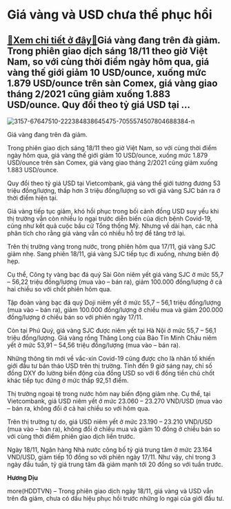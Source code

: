 Giá vàng và USD chưa thể phục hồi
=================================

[:gift:Xem chi tiết ở đây:gift:](https://hddtvn.com/gia-vang-va-usd-chua-the-phuc-hoi/)Giá vàng đang trên đà giảm. Trong phiên giao dịch sáng 18/11 theo giờ Việt Nam, so với cùng thời điểm ngày hôm qua, giá vàng thế giới giảm 10 USD/ounce, xuống mức 1.879 USD/ounce trên sàn Comex, giá vàng giao tháng 2/2021 cũng giảm xuống 1.883 USD/ounce. Quy đổi theo tỷ giá USD tại …
--------------------------------------------------------------------------------------------------------------------------------------------------------------------------------------------------------------------------------------------------------------------------------------------





![3157-67647510-222384838645475-7055574507804688384-n](https://hddtvn.com/wp-content/uploads/2021/01/3157_67647510_222384838645475_7055574507804688384_n-4.jpg "Giá vàng đang trên đà giảm.")


Giá vàng đang trên đà giảm.



Trong phiên giao dịch sáng 18/11 theo giờ Việt Nam, so với cùng thời điểm ngày hôm qua, giá vàng thế giới giảm 10 USD/ounce, xuống mức 1.879 USD/ounce trên sàn Comex, giá vàng giao tháng 2/2021 cũng giảm xuống 1.883 USD/ounce.


Quy đổi theo tỷ giá USD tại Vietcombank, giá vàng thế giới tương đương 53 triệu đồng/lượng, thấp hơn 3 triệu đồng/lượng so với giá vàng SJC bán ra ở thời điểm hiện tại.


Giá vàng tiếp tục giảm, khó hồi phục trong bối cảnh đồng USD suy yếu khi thị trường vẫn còn nhiều lo ngại trước diễn biến của dịch bệnh Covid-19, cũng như kết quả cuộc bầu cử Tổng thống Mỹ. Nhưng về dài hạn, các nhà phân tích cho rằng giá vàng vẫn có nhiều hỗ trợ để tăng trở lại.


Trên thị trường vàng trong nước, trong phiên hôm qua 17/11, giá vàng SJC giảm nhẹ. Sang phiên 18/11, giá vàng SJC tiếp tục đi xuống, nhưng biên độ hẹp.


Cụ thể, Công ty vàng bạc đá quý Sài Gòn niêm yết giá vàng SJC ở mức 55,7 – 56,22 triệu đồng/lượng (mua vào – bán ra), giảm 100.000 đồng/lượng ở cả hai chiều so với chốt phiên hôm qua.


Tập đoàn vàng bạc đá quý Doji niêm yết ở mức 55,7 – 56,1 triệu đồng/lượng (mua vào – bán ra), giảm 100.000 đồng/lượng ở chiều mua và giảm 200.000 đồng/lượng ở chiều bán so với phiên ngày 17/11.


Còn tại Phú Quý, giá vàng SJC được niêm yết tại Hà Nội ở mức 55,7 – 56,1 triệu đồng/lượng. Giá vàng rồng Thăng Long của Bảo Tín Minh Châu niêm yết ở mức 53,91 – 54,56 triệu đồng/lượng (mua vào – bán ra).


Những thông tin mới về vắc-xin Covid-19 cũng được cho là nhân tố khiến giới đầu tư bán tháo USD trên thị trường. Tính đến 9 giờ sáng nay, chỉ số đồng DXY đo lường biến động của đồng USD so với 6 đồng tiền chủ chốt khác tiếp tục đứng ở mức thấp 92,51 điểm.


Thị trường ngoại tệ trong nước hôm nay biến động giảm nhẹ. Cụ thể, tại Vietcombank, giá USD niêm yết ở mức 23.060 – 23.270 VND/USD (mua vào – bán ra, không đổi ở cả hai chiều so với hôm qua.


Trên thị trường tự do, giá USD niêm yết ở mức 23.190 – 23.210 VND/USD (mua vào – bán ra), không đổi ở chiều mua và giảm 10 đồng ở chiều bán so với cùng thời điểm phiên giao dịch liền trước.


Ngày 18/11, Ngân hàng Nhà nước công bố tỷ giá trung tâm ở mức 23.164 VND/USD, giảm tiếp 10 đồng so với phiên ngày 17/11. Như vậy, chỉ trong 3 ngày đầu tuần, tỷ giá trung tâm đã giảm mạnh tới 20 đồng so với tuần trước.




**Hương Dịu**



more(HDDTVN) – Trong phiên giao dịch ngày 18/11, giá vàng và USD vẫn trên đà giảm, chưa có dấu hiệu phục hồi trước những lo ngại của giới đầu tư.

